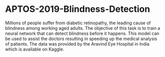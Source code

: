 # APTOS-2019-Blindness-Detection
Millions of people suffer from diabetic retinopathy, the leading cause of blindness among working aged adults. The objective of this task is to train a neural network that can detect blindness before it happens. This model can be used to assist the doctors resulting in speeding up the medical analysis of patients. The data was provided by the Aravind Eye Hospital in India which is available on Kaggle.
